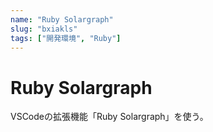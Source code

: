 ```yaml
---
name: "Ruby Solargraph"
slug: "bxiakls"
tags: ["開発環境", "Ruby"]
---
```


# Ruby Solargraph

VSCodeの拡張機能「Ruby Solargraph」を使う。